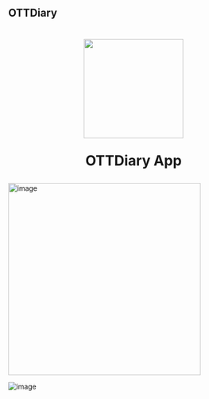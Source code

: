 ## OTTDiary

<h1 align="center">
  <img width="200" src="https://user-images.githubusercontent.com/71820857/267261559-74bf17ce-0e0b-43b8-8ea8-826003d8d8bf.png"/>


  OTTDiary App<br>
  <p align="center">
    
  </p>
</h1>

<img width="387" alt="image" src="https://github.com/gotlr98/NetflixDiary/assets/71820857/2f4c5f56-5426-48b7-afc6-3426c0386dd8">

![image](https://github.com/gotlr98/NetflixDiary/assets/71820857/0826959c-bb76-4a37-a426-117df9460f4e)




